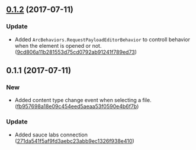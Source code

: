 <a name="0.1.2"></a>
## [0.1.2](https://github.com/advanced-rest-client/files-payload-editor/compare/0.1.1...v0.1.2) (2017-07-11)


### Update

* Added `ArcBehaviors.RequestPayloadEditorBehavior` to controll behavior when the element is opened or not. ([9cd806a11b281553d75cd0792ab91241f789ed73](https://github.com/advanced-rest-client/files-payload-editor/commit/9cd806a11b281553d75cd0792ab91241f789ed73))



<a name="0.1.1"></a>
## 0.1.1 (2017-07-11)


### New

* Added content type change event when selecting a file. ([fb957698a18e09c454eed5aeaa53f0590e4b6f7b](https://github.com/advanced-rest-client/files-payload-editor/commit/fb957698a18e09c454eed5aeaa53f0590e4b6f7b))

### Update

* Added sauce labs connection ([271da541f5af9fd3aebc23abb9ec1326f938e410](https://github.com/advanced-rest-client/files-payload-editor/commit/271da541f5af9fd3aebc23abb9ec1326f938e410))



